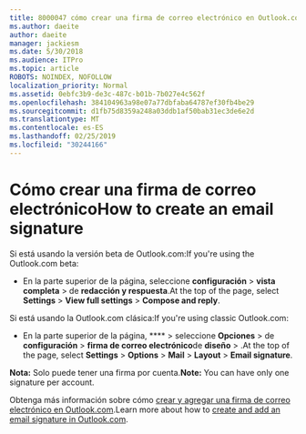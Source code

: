 ```yaml
---
title: 8000047 cómo crear una firma de correo electrónico en Outlook.com
ms.author: daeite
author: daeite
manager: jackiesm
ms.date: 5/30/2018
ms.audience: ITPro
ms.topic: article
ROBOTS: NOINDEX, NOFOLLOW
localization_priority: Normal
ms.assetid: 0ebfc3b9-de3c-487c-b01b-7b027e4c562f
ms.openlocfilehash: 384104963a98e07a77dbfaba64787ef30fb4be29
ms.sourcegitcommit: d1fb75d8359a248a03ddb1af50bab31ec3de6e2d
ms.translationtype: MT
ms.contentlocale: es-ES
ms.lasthandoff: 02/25/2019
ms.locfileid: "30244166"
---
```

# <a name="how-to-create-an-email-signature"></a><span data-ttu-id="a023a-102">Cómo crear una firma de correo electrónico</span><span class="sxs-lookup"><span data-stu-id="a023a-102">How to create an email signature</span></span>

<span data-ttu-id="a023a-103">Si está usando la versión beta de Outlook.com:</span><span class="sxs-lookup"><span data-stu-id="a023a-103">If you're using the Outlook.com beta:</span></span>
  
- <span data-ttu-id="a023a-104">En la parte superior de la página, seleccione **configuración** \> **vista completa** \> de **redacción y respuesta**.</span><span class="sxs-lookup"><span data-stu-id="a023a-104">At the top of the page, select **Settings** \> **View full settings** \> **Compose and reply**.</span></span> 
    
<span data-ttu-id="a023a-105">Si está usando la Outlook.com clásica:</span><span class="sxs-lookup"><span data-stu-id="a023a-105">If you're using classic Outlook.com:</span></span>
  
- <span data-ttu-id="a023a-106">En la parte superior de la página, \*\*\*\* \> seleccione **Opciones** \> de **configuración** \> **firma de correo electrónico**de **diseño** \> .</span><span class="sxs-lookup"><span data-stu-id="a023a-106">At the top of the page, select **Settings** \> **Options** \> **Mail** \> **Layout** \> **Email signature**.</span></span> 
    
 <span data-ttu-id="a023a-107">**Nota:** Solo puede tener una firma por cuenta.</span><span class="sxs-lookup"><span data-stu-id="a023a-107">**Note:** You can have only one signature per account.</span></span> 
  
<span data-ttu-id="a023a-108">Obtenga más información sobre cómo [crear y agregar una firma de correo electrónico en Outlook.com](https://go.microsoft.com/fwlink/p/?linkid=2001404&amp;clcid=0x409).</span><span class="sxs-lookup"><span data-stu-id="a023a-108">Learn more about how to [create and add an email signature in Outlook.com](https://go.microsoft.com/fwlink/p/?linkid=2001404&amp;clcid=0x409).</span></span>
  

